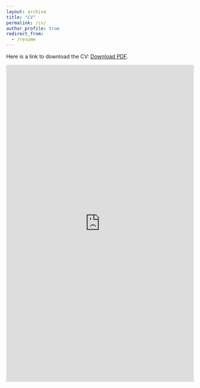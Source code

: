 ```yaml
---
layout: archive
title: "CV"
permalink: /cv/
author_profile: true
redirect_from:
  - /resume
---
```

<p>Here is a link to download the CV: <a href="../files/cv.pdf">Download PDF</a>.</p>
<embed src="https://yourusername.github.io/filename.pdf" width="100%" height="850px"/>
    <!--</embed>-->
<!-- </object> -->
